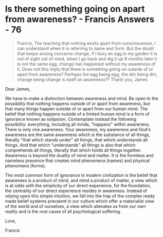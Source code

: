 # Is there something going on apart from awareness? - Francis Answers - 76


>Francis, The teaching that nothing exists apart from consciousness, I can understand when it is referring to name and form. But the doubt that keeps arising concerns change, if I bury an egg in my garden it is out of sight out of mind, when I go back and dig it up 6 months later it is not the same egg, change has happened without my awareness of it. Does not this imply that there is something going on outside of or apart from awareness? Perhaps the egg being egg, the dirt being dirt, change being change is itself an awareness?? Thank you, James

Dear James,

We have to make a distinction between awareness and mind. Be open to the possibility that nothing happens outside of or apart from awareness, but that many things happen outside of or apart from our human mind. The belief that nothing happens outside of a limited human mind is a form of ignorance known as solipsism. Contemplate instead the following possibility: everything, including all minds, "happens" within awareness. There is only one awareness. Your awareness, my awareness and God's awareness are the same awareness which is the substance of all things, literally "that which stands under" all things, that which understands all things. And that which "understands" all things is also that which comprehends all things, literally that which holds all things together. Awareness is beyond the duality of mind and matter. It is the formless and nameless presence that creates mind phenomena (names) and physical phenomena (forms).

The most common form of ignorance in modern civilization is the belief that awareness is a product of mind, and mind a product of matter, a view which is at odds with the simplicity of our direct experience, for the foundation, the centrality of our direct experience resides in awareness. Instead of relying upon this simple intuition, we fall into the trap of the complex ready made belief systems prevalent in our culture which offer a materialist view of the world and of ourselves, a view which alienates us from our own reality and is the root cause of all psychological suffering.

Love,

Francis

